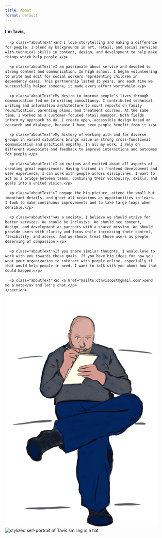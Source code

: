 ```yaml
---
title: About
format: default
---
```


<article class="aboutContainer gridCenter gridTextPicCol">
  <article class="flexCol">
    <section>
      <h1 class="aboutText lessLeading">I'm Tavis,</h1>

      <p class="aboutText">and I love storytelling and making a difference for people. I blend my backgrounds in art, retail, and social services with technical skills in content, design, and development to help make things which help people.</p>

      <p class="aboutText">I am passionate about service and devoted to strong content and communication. In high school, I began volunteering to write and edit for social workers representing children in dependency cases. This partnership lasted 15 years, and each time we successfully helped someone, it made every effort worthwhile.</p>

      <p class="aboutText">My desire to improve people’s lives through communication led me to writing consultancy. I contributed technical writing and information architecture to court reports on family reunification, parenting plans, and treatment courses. At the same time, I worked as a customer-focused retail manager. Both fields inform my approach to UX. I create open, accessible design based on research and dialogue, because I have seen people benefit from it.</p>

      <p class="aboutText">My history of working with and for diverse groups in varied situations brings value in strong cross-functional communication and practical empathy. In all my work, I rely on different viewpoints and feedback to improve interactions and outcomes for people.</p>

      <p class="aboutText">I am curious and excited about all aspects of creating great experiences. Having trained in frontend development and user experience, I can work with people across disciplines. I want to act as a bridge between teams, combining their vocabulary, skills, and goals into a united vision.</p>

      <p class="aboutText">I engage the big-picture, attend the small but important details, and greet all occasions as opportunities to learn. I look to make continuous improvements and to take large leaps when sensible.</p>

      <p class="aboutText">As a society, I believe we should strive for better services. We should be inclusive. We should see content, design, and development as partners with a shared mission. We should provide users with clarity and focus while increasing their control, flexibility, and access. And we should treat those users as people deserving of compassion.</p>

      <p class="aboutText">If you share similar thoughts, I would love to work with you towards these goals. If you have big ideas for how you want your organization to interact with people online, especially if that would help people in need, I want to talk with you about how that could happen.</p>

      <p class="aboutText">So <a href="mailto:ctavispost@gmail.com">send me a note</a> and let's chat.</p>
    </section>
  </article>
  
  <img src="images/selfDraw.png" alt="seated artist drawing in a sketchbook" class="selfPortrait">
  <img src="images/selfPortrait.png" alt="stylized self-portrait of Tavis smiling in a hat" class="selfPortrait">
</article>
